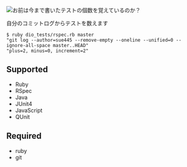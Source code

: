 ![お前は今まで書いたテストの個数を覚えているのか？](https://raw.github.com/sue445/dio_tests/master/img/dio.png)

自分のコミットログからテストを数えます

    $ ruby dio_tests/rspec.rb master
    "git log --author=sue445 --remove-empty --oneline --unified=0 --ignore-all-space master..HEAD"
    "plus=2, minus=0, increment=2"

## Supported
* Ruby
 * RSpec
* Java
 * JUnit4
* JavaScript
 * QUnit

## Required
* ruby
* git
